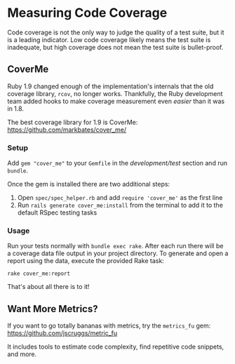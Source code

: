 # Measuring Code Coverage

Code coverage is not the only way to judge the quality of a test suite, but it is a leading indicator. Low code coverage likely means the test suite is inadequate, but high coverage does not mean the test suite is bullet-proof.

## CoverMe

Ruby 1.9 changed enough of the implementation's internals that the old coverage library, `rcov`, no longer works. Thankfully, the Ruby development team added hooks to make coverage measurement even _easier_ than it was in 1.8.

The best coverage library for 1.9 is CoverMe: https://github.com/markbates/cover_me/

### Setup

Add `gem "cover_me"` to your `Gemfile` in the _development/test_ section and run `bundle`.

Once the gem is installed there are two additional steps:

1. Open `spec/spec_helper.rb` and add `require 'cover_me'` as the first line
2. Run `rails generate cover_me:install` from the terminal to add it to the default RSpec testing tasks

### Usage

Run your tests normally with `bundle exec rake`. After each run there will be a coverage data file output in your project directory. To generate and open a report using the data, execute the provided Rake task:

    rake cover_me:report

That's about all there is to it!

## Want More Metrics?

If you want to go totally bananas with metrics, try the `metrics_fu` gem: https://github.com/jscruggs/metric_fu

It includes tools to estimate code complexity, find repetitive code snippets, and more.